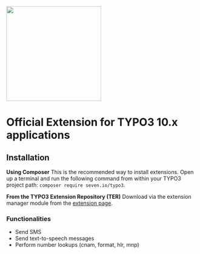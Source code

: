 <img src="https://www.seven.io/wp-content/uploads/Logo.svg" width="250" />

# Official Extension for TYPO3 10.x applications


## Installation

**Using Composer**
This is the recommended way to install extensions. 
Open up a terminal and run the following command from within your TYPO3 project path:
```composer require seven.io/typo3```.

**From the TYPO3 Extension Repository (TER)**
Download via the extension manager module from the 
[extension page](https://extensions.typo3.org/extension/seventypo3).


### Functionalities

- Send SMS
- Send text-to-speech messages
- Perform number lookups (cnam, format, hlr, mnp)
